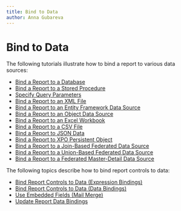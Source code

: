 ```yaml
---
title: Bind to Data
author: Anna Gubareva
---
```

# Bind to Data

The following tutorials illustrate how to bind a report to various data sources:

* [Bind a Report to a Database](bind-to-data/bind-a-report-to-a-database.md)
* [Bind a Report to a Stored Procedure](bind-to-data/bind-a-report-to-a-stored-procedure.md)
* [Specify Query Parameters](bind-to-data/specify-query-parameters.md)
* [Bind a Report to an XML File](bind-to-data/bind-a-report-to-an-xml-file.md)
* [Bind a Report to an Entity Framework Data Source](bind-to-data/bind-a-report-to-an-entity-framework-data-source.md)
* [Bind a Report to an Object Data Source](bind-to-data/bind-a-report-to-an-object-data-source.md)
* [Bind a Report to an Excel Workbook](bind-to-data/bind-a-report-to-an-excel-workbook.md)
* [Bind a Report to a CSV File](bind-to-data/bind-a-report-to-a-csv-file.md)
* [Bind a Report to JSON Data](bind-to-data\bind-a-report-to-json-data.md)
* [Bind a Report to XPO Persistent Object](bind-to-data\bind-a-report-to-an-xpo-persistent-object.md)
* [Bind a Report to a Join-Based Federated Data Source](bind-to-data\bind-a-report-to-a-join-based-federated-data-source.md)
* [Bind a Report to a Union-Based Federated Data Source](bind-to-data\bind-a-report-to-a-union-based-federated-data-source.md)
* [Bind a Report to a Federated Master-Detail Data Source](bind-to-data\bind-a-report-to-a-federated-master-detail-data-source.md)

The following topics describe how to bind report controls to data:

* [Bind Report Controls to Data (Expression Bindings)](bind-to-data/bind-controls-to-data-expression-bindings.md)
* [Bind Report Controls to Data (Data Bindings)](bind-to-data/bind-controls-to-data-data-bindings.md)
* [Use Embedded Fields (Mail Merge)](bind-to-data/use-embedded-fields-mail-merge.md)
* [Update Report Data Bindings](bind-to-data/update-report-data-bindings.md)